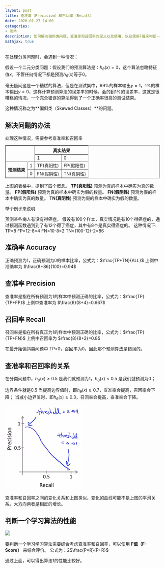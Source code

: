 ```yaml
---
layout: post
title: 查准率（Precision）和召回率（Recall）
date: 2020-01-27 14:00
categories:
- 技术
description: 如何解决偏斜类问题，查准率和召回率的定义以及使用，以及使用F值来判断一个学习算法的性能。
mathjax: true
---
```


在处理分类问题时，会遇到一种情况：

假设一个二元分类问题：假设我们的预测算法是：$h_\theta(x)=0$，这个算法忽略特征值$x$，不管任何情况下都是预测$h_\theta(x)$等于0。

毫无疑问这是一个糟糕的算法，但是在测试集中，99%的样本输出$y=1$，1%的样本输出$y=0$，这样计算预测算法的误差率的时候，会的到1%的误差率，这就是很糟糕的情况，一个完全错误的算法得到了一个正确率很高的测试结果。

这种情况称之为**偏斜类（Skewed Classes）**的问题。

## 解决问题的办法

处理这种情况，需要参考查准率和召回率

<table border="1">
    <tr>
        <th colspan="2" rowspan="2"></th>
        <th colspan="2" align="center">真实结果</th>
    </tr>
    <tr>
        <td>1</td>
        <td>0</td>
    </tr>
    <tr><th rowspan="4">预测结果</th></tr>
    <tr>
        <td>1</td>
        <td>TP(真阳性)</td>
        <td>FP(假阳性)</td>
    </tr>
    <tr>
        <td>0</td>
        <td>FN(假阴性)</td>
        <td>TN(真阴性)</td>
    </tr>
</table>

上图的表格中，提到了四个概念。
**TP(真阳性)** 预测为真的样本中确实为真的数量。
**FP(假阳性)** 预测为真的样本中确实为假的数量。
**FN(假阴性)** 预测为假的样本中确实为真的数量。
**TN(真阴性)** 预测为假的样本中确实为假的数量。

举个例子来说明

预测某些病人有没有得癌症。
假设有100个样本，真实情况是有10个得癌症的，通过预测函数遇到到了有12个得了癌症，其中有8个是真实得癌症的。
这种情况下:
TP=8
FP=12-8=4
FN=10-8=2
TN=(100-12)-2=86

## 准确率 Accuracy
正确预测为1，正确预测为0的样本比率，公式为：$\frac{TP+TN}{ALL}$
上例中准确率为 $\frac{8+86}{100}=0.94$

## 查准率 Precision

查准率是指在所有预测为1的样本中预测正确的比率，公式为：$\frac{TP}{TP+FP}$
上例中查准率为 $\frac{8}{8+4}=0.667$

## 召回率 Recall

召回率是指在所有真正为1的样本中预测正确的比率，公式为：$\frac{TP}{TP+FN}$
上例中召回率为 $\frac{8}{8+2}=0.8$

在最开始偏斜类问题中 TP=0，召回率为0，因此那个预测算法是错误的。

## 查准率和召回率的关系

在分类问题中，$h_\theta(x) \geq 0.5$ 是我们就预测为1，$h_\theta(x) < 0.5$ 是我们就预测为0；

边界条件就是0.5
当提高边界值时，即$h_\theta(x) \geq 0.7$，查准率会提高，召回率会下降；
当减小边界值时，即$h_\theta(x) \geq 0.3$，召回率会提高，查准率会下降。

<img width="50%" src="/images/ml_23.jpg" alt="">

查准率和召回率之间的变化关系和上图类似，变化的曲线可能不是上图的平滑关系。大方向两者是相反的增长。

## 判断一个学习算法的性能

![][1]

要判断一个学习学习算法需要综合考虑查准率和召回率，可以使用 **F值（F-Score）** 来综合评价。
公式为：2$\frac{P*R}{P+R}$

通过上面，可以得出算法1的性能比较好。



[1]: /images/ml_24.jpg


